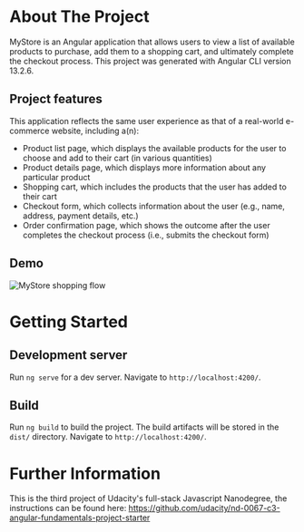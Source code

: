 # About The Project

MyStore is an Angular application that allows users to view a list of available products to purchase, add them to a shopping cart, and ultimately complete the checkout process.
This project was generated with Angular CLI version 13.2.6.

## Project features
This application reflects the same user experience as that of a real-world e-commerce website, including a(n):

* Product list page, which displays the available products for the user to choose and add to their cart (in various quantities)
* Product details page, which displays more information about any particular product
* Shopping cart, which includes the products that the user has added to their cart
* Checkout form, which collects information about the user (e.g., name, address, payment details, etc.)
* Order confirmation page, which shows the outcome after the user completes the checkout process (i.e., submits the checkout form)

## Demo

![MyStore shopping flow](shoppingflow.gif)

# Getting Started


## Development server

Run `ng serve` for a dev server. Navigate to `http://localhost:4200/`. 

## Build

Run `ng build` to build the project. The build artifacts will be stored in the `dist/` directory. Navigate to `http://localhost:4200/`. 



# Further Information

This is the third project of Udacity's full-stack Javascript Nanodegree, the instructions can be found here: https://github.com/udacity/nd-0067-c3-angular-fundamentals-project-starter
